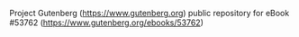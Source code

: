 Project Gutenberg (https://www.gutenberg.org) public repository for
eBook #53762 (https://www.gutenberg.org/ebooks/53762)
